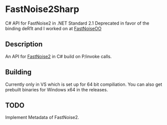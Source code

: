 # FastNoise2Sharp
C# API for FastNoise2 in .NET Standard 2.1
Deprecated in favor of the binding deR1t and I worked on at [FastNoiseOO](https://github.com/deR1t/FastNoiseOO)

## Description
An API for [FastNoise2](https://github.com/Auburn/FastNoise2) in C# build on P/invoke calls.

## Building
Currently only in VS which is set up for 64 bit compiliation.
You can also get prebuilt binaries for Windows x64 in the releases.

## TODO
Implement Metadata of FastNoise2.
